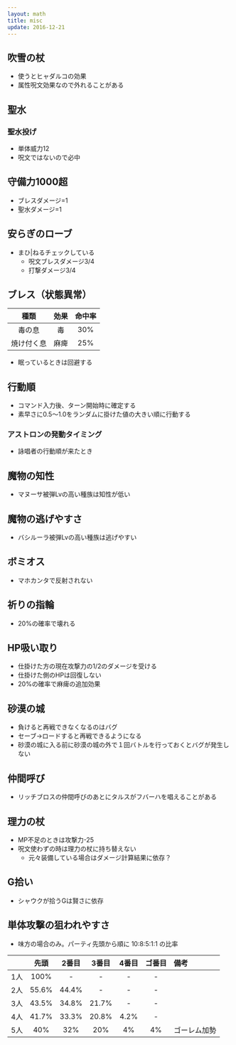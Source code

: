 ```yaml
---
layout: math
title: misc
update: 2016-12-21
---
```



## 吹雪の杖

* 使うとヒャダルコの効果
* 属性呪文効果なので外れることがある

## 聖水

### 聖水投げ

* 単体威力12
* 呪文ではないので必中

## 守備力1000超

* ブレスダメージ=1
* 聖水ダメージ=1

## 安らぎのローブ

* まひ\|ねるチェックしている
	* 呪文ブレスダメージ3/4
	* 打撃ダメージ3/4

## ブレス（状態異常）

| 種類       | 効果 | 命中率|
|:----------:|:----:|:-----:|
| 毒の息     | 毒   |  30%  |
| 焼け付く息 | 麻痺 |  25%  |

* 眠っているときは回避する

## 行動順

* コマンド入力後、ターン開始時に確定する
* 素早さに0.5～1.0をランダムに掛けた値の大きい順に行動する

### アストロンの発動タイミング

* 詠唱者の行動順が来たとき

## 魔物の知性

* マヌーサ被弾Lvの高い種族は知性が低い

## 魔物の逃げやすさ

* バシルーラ被弾Lvの高い種族は逃げやすい

## ボミオス

* マホカンタで反射されない

## 祈りの指輪

* 20%の確率で壊れる

## HP吸い取り

* 仕掛けた方の現在攻撃力の1/2のダメージを受ける
* 仕掛けた側のHPは回復しない
* 20%の確率で麻痺の追加効果

## 砂漠の城

* 負けると再戦できなくなるのはバグ
* セーブ→ロードすると再戦できるようになる
* 砂漠の城に入る前に砂漠の城の外で１回バトルを行っておくとバグが発生しない

## 仲間呼び

* リッチブロスの仲間呼びのあとにタルスがフバーハを唱えることがある

## 理力の杖

* MP不足のときは攻撃力-25
* 呪文使わずの時は理力の杖に持ち替えない
	* 元々装備している場合はダメージ計算結果に依存？

## G拾い

* シャウクが拾うGは賢さに依存

## 単体攻撃の狙われやすさ

* 味方の場合のみ。パーティ先頭から順に 10:8:5:1:1 の比率

|     | 先頭   | 2番目 | 3番目 | 4番目 |ゴ番目 | 備考         |
|:---:|:------:|:-----:|:-----:|:-----:|:-----:|:-------------|
| 1人 | 100%   |   -   |   -   |   -   |   -   |              |
| 2人 |  55.6% | 44.4% |   -   |   -   |   -   |              |
| 3人 |  43.5% | 34.8% | 21.7% |   -   |   -   |              |
| 4人 |  41.7% | 33.3% | 20.8% |  4.2% |   -   |              |
| 5人 |  40%   | 32%   | 20%   |  4%   |  4%   | ゴーレム加勢 |

